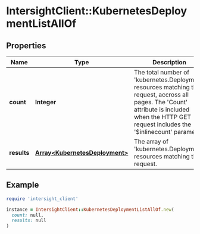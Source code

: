 # IntersightClient::KubernetesDeploymentListAllOf

## Properties

| Name | Type | Description | Notes |
| ---- | ---- | ----------- | ----- |
| **count** | **Integer** | The total number of &#39;kubernetes.Deployment&#39; resources matching the request, accross all pages. The &#39;Count&#39; attribute is included when the HTTP GET request includes the &#39;$inlinecount&#39; parameter. | [optional] |
| **results** | [**Array&lt;KubernetesDeployment&gt;**](KubernetesDeployment.md) | The array of &#39;kubernetes.Deployment&#39; resources matching the request. | [optional] |

## Example

```ruby
require 'intersight_client'

instance = IntersightClient::KubernetesDeploymentListAllOf.new(
  count: null,
  results: null
)
```

